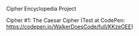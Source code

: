 Cipher Encyclopedia Project

Cipher #1: The Caesar Cipher (Test at CodePen: https://codepen.io/WalkerDoesCode/full/KKzeOEE)
